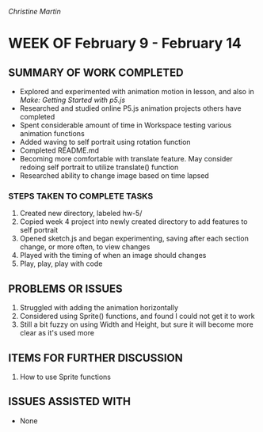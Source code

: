 _Christine Martin_

# **WEEK OF February 9 - February 14**

## **SUMMARY OF WORK COMPLETED**
- Explored and experimented with animation motion in lesson, and also in _Make: Getting Started with p5.js_
- Researched and studied online P5.js animation projects others have completed
- Spent considerable amount of time in Workspace testing various animation functions
- Added waving to self portrait using rotation function
- Completed README.md
- Becoming more comfortable with translate feature.  May consider redoing self portrait to utilize translate() function
- Researched ability to change image based on time lapsed

### STEPS TAKEN TO COMPLETE TASKS
1.  Created new directory, labeled hw-5/
2.  Copied week 4 project into newly created directory to add features to self portrait
3.  Opened sketch.js and began experimenting, saving after each section change, or more often, to view changes
4.  Played with the timing of when an image should changes
5.  Play, play, play with code

## **PROBLEMS OR ISSUES**
1.  Struggled with adding the animation horizontally
2.  Considered using Sprite() functions, and found I could not get it to work
3.  Still a bit fuzzy on using Width and Height, but sure it will become more clear as it's used more

## **ITEMS FOR FURTHER DISCUSSION**
1.  How to use Sprite functions

## **ISSUES ASSISTED WITH**
- None
